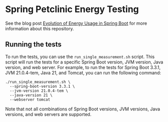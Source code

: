 # Spring Petclinic Energy Testing

See the blog post [Evolution of Energy Usage in Spring Boot](https://medium.com/@mstocker/69c7c372dba3) for more information about this repository.

## Running the tests

To run the tests, you can use the `run_single_measurement.sh` script. This script will run the tests for a specific Spring Boot version, JVM version, Java version, and web server. For example, to run the tests for Spring Boot 3.3.1, JVM 21.0.4-tem, Java 21, and Tomcat, you can run the following command:

```
./run_single_measurement.sh \
  --spring-boot-version 3.3.1 \
  --jvm-version 21.0.4-tem \
  --java-version 21 \
  --webserver tomcat
```

Note that not all combinations of Spring Boot versions, JVM versions, Java versions, and web servers are supported.